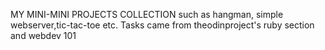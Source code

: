 MY MINI-MINI PROJECTS COLLECTION such as hangman, simple webserver,tic-tac-toe etc. Tasks came from theodinproject's ruby section and webdev 101
